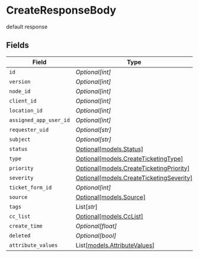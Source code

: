 # CreateResponseBody

default response


## Fields

| Field                                                                            | Type                                                                             | Required                                                                         | Description                                                                      |
| -------------------------------------------------------------------------------- | -------------------------------------------------------------------------------- | -------------------------------------------------------------------------------- | -------------------------------------------------------------------------------- |
| `id`                                                                             | *Optional[int]*                                                                  | :heavy_minus_sign:                                                               | N/A                                                                              |
| `version`                                                                        | *Optional[int]*                                                                  | :heavy_minus_sign:                                                               | N/A                                                                              |
| `node_id`                                                                        | *Optional[int]*                                                                  | :heavy_minus_sign:                                                               | N/A                                                                              |
| `client_id`                                                                      | *Optional[int]*                                                                  | :heavy_minus_sign:                                                               | N/A                                                                              |
| `location_id`                                                                    | *Optional[int]*                                                                  | :heavy_minus_sign:                                                               | N/A                                                                              |
| `assigned_app_user_id`                                                           | *Optional[int]*                                                                  | :heavy_minus_sign:                                                               | N/A                                                                              |
| `requester_uid`                                                                  | *Optional[str]*                                                                  | :heavy_minus_sign:                                                               | N/A                                                                              |
| `subject`                                                                        | *Optional[str]*                                                                  | :heavy_minus_sign:                                                               | N/A                                                                              |
| `status`                                                                         | [Optional[models.Status]](../models/status.md)                                   | :heavy_minus_sign:                                                               | N/A                                                                              |
| `type`                                                                           | [Optional[models.CreateTicketingType]](../models/createticketingtype.md)         | :heavy_minus_sign:                                                               | N/A                                                                              |
| `priority`                                                                       | [Optional[models.CreateTicketingPriority]](../models/createticketingpriority.md) | :heavy_minus_sign:                                                               | N/A                                                                              |
| `severity`                                                                       | [Optional[models.CreateTicketingSeverity]](../models/createticketingseverity.md) | :heavy_minus_sign:                                                               | N/A                                                                              |
| `ticket_form_id`                                                                 | *Optional[int]*                                                                  | :heavy_minus_sign:                                                               | N/A                                                                              |
| `source`                                                                         | [Optional[models.Source]](../models/source.md)                                   | :heavy_minus_sign:                                                               | N/A                                                                              |
| `tags`                                                                           | List[*str*]                                                                      | :heavy_minus_sign:                                                               | N/A                                                                              |
| `cc_list`                                                                        | [Optional[models.CcList]](../models/cclist.md)                                   | :heavy_minus_sign:                                                               | N/A                                                                              |
| `create_time`                                                                    | *Optional[float]*                                                                | :heavy_minus_sign:                                                               | N/A                                                                              |
| `deleted`                                                                        | *Optional[bool]*                                                                 | :heavy_minus_sign:                                                               | N/A                                                                              |
| `attribute_values`                                                               | List[[models.AttributeValues](../models/attributevalues.md)]                     | :heavy_minus_sign:                                                               | N/A                                                                              |